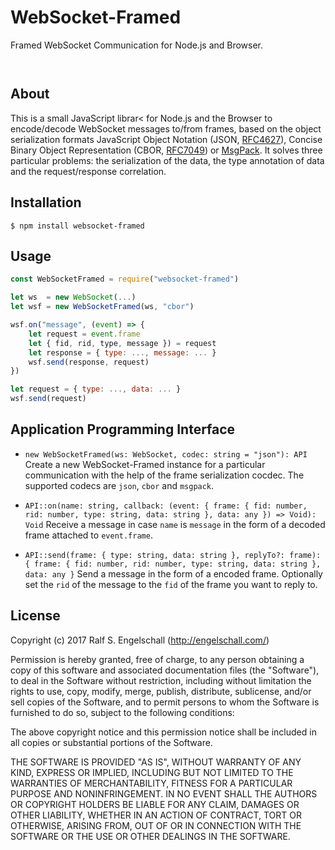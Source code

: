 
WebSocket-Framed
================

Framed WebSocket Communication for Node.js and Browser.

<p/>
<img src="https://nodei.co/npm/websocket-framed.png?downloads=true&stars=true" alt=""/>

<p/>
<img src="https://david-dm.org/rse/websocket-framed.png" alt=""/>

About
-----

This is a small JavaScript librar< for Node.js and the Browser
to encode/decode WebSocket messages to/from frames, based on the object serialization formats JavaScript
Object Notation (JSON, [RFC4627](https://tools.ietf.org/html/rfc4627)),
Concise Binary Object Representation (CBOR, [RFC7049](https://tools.ietf.org/html/rfc7049))
or [MsgPack](https://github.com/msgpack/msgpack/blob/master/spec.md).
It solves three particular problems: the serialization of the data,
the type annotation of data and the request/response correlation.

Installation
------------

```shell
$ npm install websocket-framed
```

Usage
-----

```js
const WebSocketFramed = require("websocket-framed")

let ws  = new WebSocket(...)
let wsf = new WebSocketFramed(ws, "cbor")

wsf.on("message", (event) => {
    let request = event.frame
    let { fid, rid, type, message }) = request
    let response = { type: ..., message: ... }
    wsf.send(response, request)
})

let request = { type: ..., data: ... }
wsf.send(request)
```

Application Programming Interface
---------------------------------

- `new WebSocketFramed(ws: WebSocket, codec: string = "json"): API`
  Create a new WebSocket-Framed instance for a particular communication
  with the help of the frame serialization cocdec. The supported codecs are `json`, `cbor` and `msgpack`.

- `API::on(name: string, callback: (event: { frame: { fid: number, rid: number, type: string, data: string }, data: any }) => Void): Void`
  Receive a message in case `name` is `message` in the form of a decoded frame attached to `event.frame`.

- `API::send(frame: { type: string, data: string }, replyTo?: frame): { frame: { fid: number, rid: number, type: string, data: string }, data: any }`
  Send a message in the form of a encoded frame.
  Optionally set the `rid` of the message to the `fid` of the frame you want to reply to.

License
-------

Copyright (c) 2017 Ralf S. Engelschall (http://engelschall.com/)

Permission is hereby granted, free of charge, to any person obtaining
a copy of this software and associated documentation files (the
"Software"), to deal in the Software without restriction, including
without limitation the rights to use, copy, modify, merge, publish,
distribute, sublicense, and/or sell copies of the Software, and to
permit persons to whom the Software is furnished to do so, subject to
the following conditions:

The above copyright notice and this permission notice shall be included
in all copies or substantial portions of the Software.

THE SOFTWARE IS PROVIDED "AS IS", WITHOUT WARRANTY OF ANY KIND,
EXPRESS OR IMPLIED, INCLUDING BUT NOT LIMITED TO THE WARRANTIES OF
MERCHANTABILITY, FITNESS FOR A PARTICULAR PURPOSE AND NONINFRINGEMENT.
IN NO EVENT SHALL THE AUTHORS OR COPYRIGHT HOLDERS BE LIABLE FOR ANY
CLAIM, DAMAGES OR OTHER LIABILITY, WHETHER IN AN ACTION OF CONTRACT,
TORT OR OTHERWISE, ARISING FROM, OUT OF OR IN CONNECTION WITH THE
SOFTWARE OR THE USE OR OTHER DEALINGS IN THE SOFTWARE.

